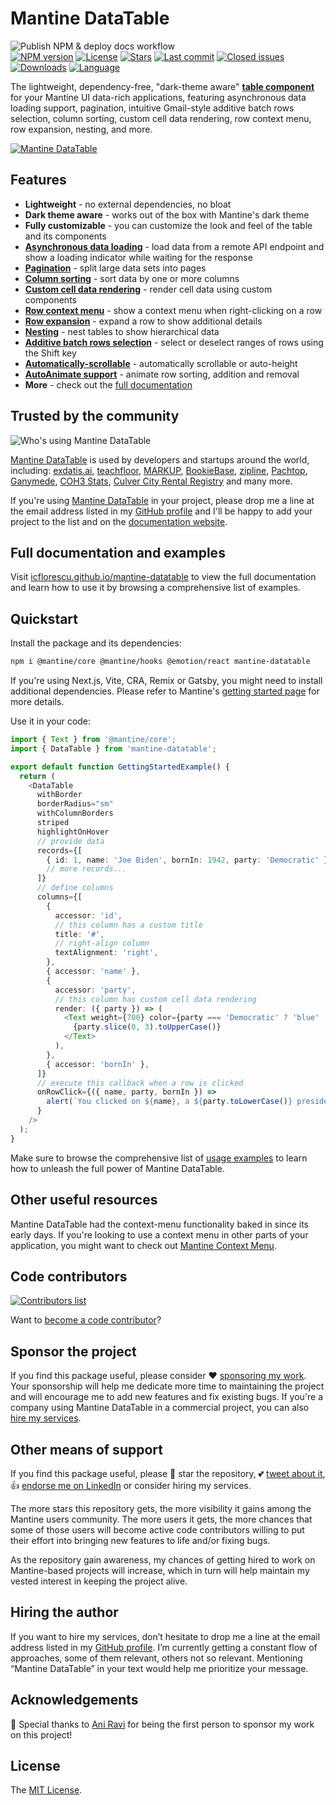 # Mantine DataTable

![Publish NPM & deploy docs workflow](https://github.com/icflorescu/mantine-datatable/actions/workflows/publish-and-deploy.yml/badge.svg)  
[![NPM version][npm-image]][npm-url]
[![License][license-image]][license-url]
[![Stars][stars-image]][stars-url]
[![Last commit][last-commit-image]][repo-url]
[![Closed issues][closed-issues-image]][closed-issues-url]
[![Downloads][downloads-image]][npm-url]
[![Language][language-image]][repo-url]

The lightweight, dependency-free, "dark-theme aware" [**table component**](https://icflorescu.github.io/mantine-datatable/) for your Mantine UI data-rich applications, featuring asynchronous data loading support, pagination, intuitive Gmail-style additive batch rows selection, column sorting, custom cell data rendering, row context menu, row expansion, nesting, and more.

[![Mantine DataTable](https://user-images.githubusercontent.com/581999/189911698-369ba48e-65f0-4772-aad3-cb5e6d4cb59d.png)](https://icflorescu.github.io/mantine-datatable/)

## Features

- **Lightweight** - no external dependencies, no bloat
- **Dark theme aware** - works out of the box with Mantine's dark theme
- **Fully customizable** - you can customize the look and feel of the table and its components
- **[Asynchronous data loading](https://icflorescu.github.io/mantine-datatable/examples/asynchronous-data-loading)** - load data from a remote API endpoint and show a loading indicator while waiting for the response
- **[Pagination](https://icflorescu.github.io/mantine-datatable/examples/pagination)** - split large data sets into pages
- **[Column sorting](https://icflorescu.github.io/mantine-datatable/examples/sorting)** - sort data by one or more columns
- **[Custom cell data rendering](https://icflorescu.github.io/mantine-datatable/examples/column-properties)** - render cell data using custom components
- **[Row context menu](https://icflorescu.github.io/mantine-datatable/examples/row-context-menu)** - show a context menu when right-clicking on a row
- **[Row expansion](https://icflorescu.github.io/mantine-datatable/examples/expanding-rows)** - expand a row to show additional details
- **[Nesting](https://icflorescu.github.io/mantine-datatable/examples/nested-tables)** - nest tables to show hierarchical data
- **[Additive batch rows selection](https://icflorescu.github.io/mantine-datatable/examples/records-selection)** - select or deselect ranges of rows using the Shift key
- **[Automatically-scrollable](https://icflorescu.github.io/mantine-datatable/examples/scrollable-vs-auto-height)** - automatically scrollable or auto-height
- **[AutoAnimate support](https://icflorescu.github.io/mantine-datatable/examples/using-with-auto-animate)** - animate row sorting, addition and removal
- **More** - check out the [full documentation](https://icflorescu.github.io/mantine-datatable/)

## Trusted by the community

![Who's using Mantine DataTable](https://github.com/icflorescu/mantine-datatable/assets/581999/ae327a7f-4444-4c83-8333-39b024c9810e)

[Mantine DataTable](https://icflorescu.github.io/mantine-datatable/) is used by developers and startups around the world, including: [exdatis.ai](https://exdatis.ai/), [teachfloor](https://www.teachfloor.com/), [MARKUP](https://www.getmarkup.com/), [BookieBase](https://bookiebase.ie/), [zipline](https://zipline.diced.tech/), [Pachtop](https://github.com/pacholoamit/pachtop), [Ganymede](https://github.com/Zibbp/ganymede), [COH3 Stats](https://coh3stats.com/), [Culver City Rental Registry](https://www.ccrentals.org/) and many more.

If you're using [Mantine DataTable](https://icflorescu.github.io/mantine-datatable/) in your project, please drop me a line at the email address listed in my [GitHub profile](https://github.com/icflorescu) and I'll be happy to add your project to the list and on the [documentation website](https://icflorescu.github.io/mantine-datatable/).

## Full documentation and examples

Visit [icflorescu.github.io/mantine-datatable](https://icflorescu.github.io/mantine-datatable/) to view the full documentation and learn how to use it by browsing a comprehensive list of examples.

## Quickstart

Install the package and its dependencies:

```sh
npm i @mantine/core @mantine/hooks @emotion/react mantine-datatable
```

If you're using Next.js, Vite, CRA, Remix or Gatsby, you might need to install additional dependencies. Please refer to Mantine's [getting started page](https://mantine.dev/pages/getting-started/) for more details.

Use it in your code:

```ts
import { Text } from '@mantine/core';
import { DataTable } from 'mantine-datatable';

export default function GettingStartedExample() {
  return (
    <DataTable
      withBorder
      borderRadius="sm"
      withColumnBorders
      striped
      highlightOnHover
      // provide data
      records={[
        { id: 1, name: 'Joe Biden', bornIn: 1942, party: 'Democratic' },
        // more records...
      ]}
      // define columns
      columns={[
        {
          accessor: 'id',
          // this column has a custom title
          title: '#',
          // right-align column
          textAlignment: 'right',
        },
        { accessor: 'name' },
        {
          accessor: 'party',
          // this column has custom cell data rendering
          render: ({ party }) => (
            <Text weight={700} color={party === 'Democratic' ? 'blue' : 'red'}>
              {party.slice(0, 3).toUpperCase()}
            </Text>
          ),
        },
        { accessor: 'bornIn' },
      ]}
      // execute this callback when a row is clicked
      onRowClick={({ name, party, bornIn }) =>
        alert(`You clicked on ${name}, a ${party.toLowerCase()} president born in ${bornIn}.`)
      }
    />
  );
}
```

Make sure to browse the comprehensive list of [usage examples](https://icflorescu.github.io/mantine-datatable/examples/basic-usage) to learn how to unleash the full power of Mantine DataTable.

## Other useful resources

Mantine DataTable had the context-menu functionality baked in since its early days. If you're looking to use a context menu in other parts of your application, you might want to check out [Mantine Context Menu](https://icflorescu.github.io/mantine-contextmenu/).

## Code contributors

[![Contributors list](https://contrib.rocks/image?repo=icflorescu/mantine-datatable)](https://github.com/icflorescu/mantine-datatable/graphs/contributors)

Want to [become a code contributor](https://icflorescu.github.io/mantine-datatable/contribute-and-support)?

## Sponsor the project

If you find this package useful, please consider ❤️ [sponsoring my work](https://github.com/sponsors/icflorescu). Your sponsorship will help me dedicate more time to maintaining the project and will encourage me to add new features and fix existing bugs. If you're a company using Mantine DataTable in a commercial project, you can also [hire my services](https://github.com/icflorescu).

## Other means of support

If you find this package useful, please 🙏 star the repository, 💕 [tweet about it](http://twitter.com/share?text=Build%20data-rich%20React%20applications%20with%20Mantine%20DataTable&url=https%3A%2F%2Fgithub.com%2Ficflorescu%2Fmantine-datatable&hashtags=mantine%2Cdatatable%2Cdatagrid%2Creact&via=icflorescu), 👍 [endorse me on LinkedIn](https://www.linkedin.com/in/icflorescu) or consider hiring my services.

The more stars this repository gets, the more visibility it gains among the Mantine users community. The more
users it gets, the more chances that some of those users will become active code contributors willing to put
their effort into bringing new features to life and/or fixing bugs.

As the repository gain awareness, my chances of getting hired to work on Mantine-based projects will increase,
which in turn will help maintain my vested interest in keeping the project alive.

## Hiring the author

If you want to hire my services, don’t hesitate to drop me a line at the email address listed in my [GitHub profile](https://github.com/icflorescu).
I’m currently getting a constant flow of approaches, some of them relevant, others not so relevant.
Mentioning “Mantine DataTable” in your text would help me prioritize your message.

## Acknowledgements

🙏 Special thanks to [Ani Ravi](https://github.com/aniravi24) for being the first person to sponsor my work on this project!

## License

The [MIT License](https://github.com/icflorescu/mantine-datatable/blob/master/LICENSE).

[npm-url]: https://npmjs.org/package/mantine-datatable
[repo-url]: https://github.com/icflorescu/mantine-datatable
[stars-url]: https://github.com/icflorescu/mantine-datatable/stargazers
[closed-issues-url]: https://github.com/icflorescu/mantine-datatable/issues?q=is%3Aissue+is%3Aclosed
[license-url]: LICENSE
[npm-image]: https://img.shields.io/npm/v/mantine-datatable.svg?style=flat-square
[license-image]: http://img.shields.io/npm/l/mantine-datatable.svg?style=flat-square
[downloads-image]: http://img.shields.io/npm/dm/mantine-datatable.svg?style=flat-square
[stars-image]: https://img.shields.io/github/stars/icflorescu/mantine-datatable?style=flat-square
[last-commit-image]: https://img.shields.io/github/last-commit/icflorescu/mantine-datatable?style=flat-square
[closed-issues-image]: https://img.shields.io/github/issues-closed-raw/icflorescu/mantine-datatable?style=flat-square
[language-image]: https://img.shields.io/github/languages/top/icflorescu/mantine-datatable?style=flat-square
